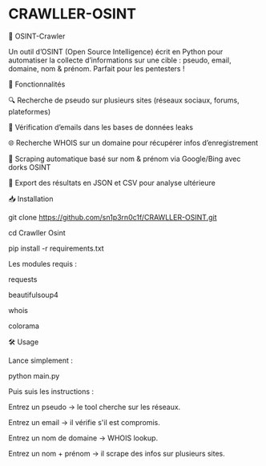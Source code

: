 # CRAWLLER-OSINT


🔎 OSINT-Crawler

Un outil d’OSINT (Open Source Intelligence) écrit en Python pour automatiser la collecte d’informations sur une cible : pseudo, email, domaine, nom & prénom.
Parfait pour les pentesters !


🚀 Fonctionnalités

🔍 Recherche de pseudo sur plusieurs sites (réseaux sociaux, forums, plateformes)

📧 Vérification d’emails dans les bases de données leaks

🌐 Recherche WHOIS sur un domaine pour récupérer infos d’enregistrement

👤 Scraping automatique basé sur nom & prénom via Google/Bing avec dorks OSINT

📝 Export des résultats en JSON et CSV pour analyse ultérieure


📥 Installation

git clone https://github.com/sn1p3rn0c1f/CRAWLLER-OSINT.git

cd Crawller Osint

pip install -r requirements.txt


Les modules requis :

requests

beautifulsoup4

whois

colorama


🛠️ Usage

Lance simplement :

python main.py


Puis suis les instructions :

Entrez un pseudo → le tool cherche sur les réseaux.

Entrez un email → il vérifie s'il est compromis.

Entrez un nom de domaine → WHOIS lookup.

Entrez un nom + prénom → il scrape des infos sur plusieurs sites.

